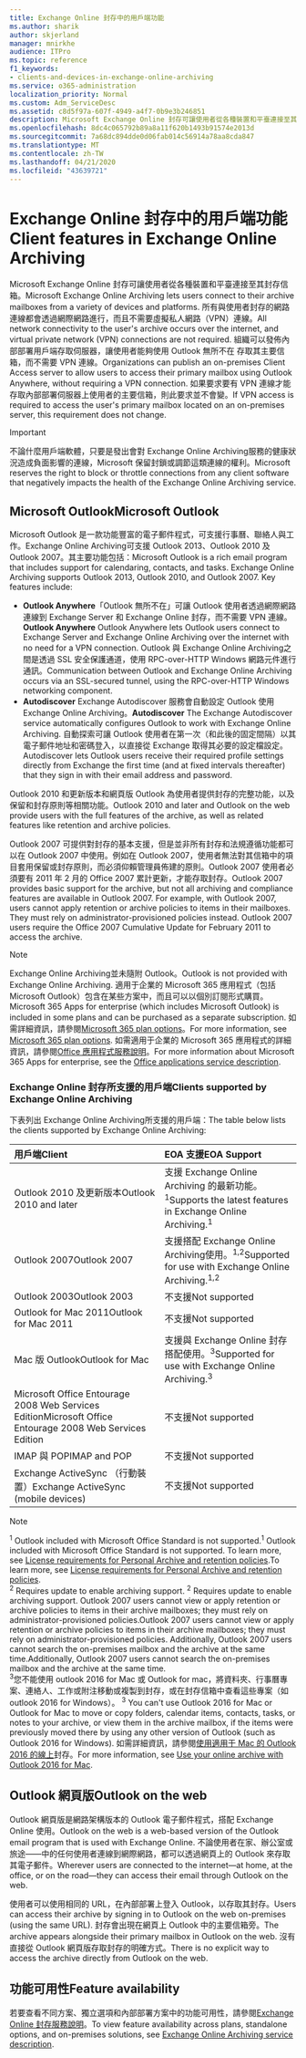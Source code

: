 ```yaml
---
title: Exchange Online 封存中的用戶端功能
ms.author: sharik
author: skjerland
manager: mnirkhe
audience: ITPro
ms.topic: reference
f1_keywords:
- clients-and-devices-in-exchange-online-archiving
ms.service: o365-administration
localization_priority: Normal
ms.custom: Adm_ServiceDesc
ms.assetid: c8d5f97a-607f-4949-a4f7-0b9e3b246851
description: Microsoft Exchange Online 封存可讓使用者從各種裝置和平臺連接至其封存信箱。 所有與使用者封存的網路連線都會透過網際網路進行，而且不需要虛擬私人網路（VPN）連線。 組織可以發佈內部部署用戶端存取伺服器，讓使用者能夠使用 Outlook 無所不在 存取其主要信箱，而不需要 VPN 連線。 如果要求要有 VPN 連線才能存取內部部署伺服器上使用者的主要信箱，則此要求並不會變。
ms.openlocfilehash: 8dc4c065792b89a8a11f620b1493b91574e2013d
ms.sourcegitcommit: 7a68dc894dde0d06fab014c56914a78aa8cda847
ms.translationtype: MT
ms.contentlocale: zh-TW
ms.lasthandoff: 04/21/2020
ms.locfileid: "43639721"
---
```

# <a name="client-features-in-exchange-online-archiving"></a><span data-ttu-id="73d21-106">Exchange Online 封存中的用戶端功能</span><span class="sxs-lookup"><span data-stu-id="73d21-106">Client features in Exchange Online Archiving</span></span>

<span data-ttu-id="73d21-107">Microsoft Exchange Online 封存可讓使用者從各種裝置和平臺連接至其封存信箱。</span><span class="sxs-lookup"><span data-stu-id="73d21-107">Microsoft Exchange Online Archiving lets users connect to their archive mailboxes from a variety of devices and platforms.</span></span> <span data-ttu-id="73d21-108">所有與使用者封存的網路連線都會透過網際網路進行，而且不需要虛擬私人網路（VPN）連線。</span><span class="sxs-lookup"><span data-stu-id="73d21-108">All network connectivity to the user's archive occurs over the internet, and virtual private network (VPN) connections are not required.</span></span> <span data-ttu-id="73d21-109">組織可以發佈內部部署用戶端存取伺服器，讓使用者能夠使用 Outlook 無所不在 存取其主要信箱，而不需要 VPN 連線。</span><span class="sxs-lookup"><span data-stu-id="73d21-109">Organizations can publish an on-premises Client Access server to allow users to access their primary mailbox using Outlook Anywhere, without requiring a VPN connection.</span></span> <span data-ttu-id="73d21-110">如果要求要有 VPN 連線才能存取內部部署伺服器上使用者的主要信箱，則此要求並不會變。</span><span class="sxs-lookup"><span data-stu-id="73d21-110">If VPN access is required to access the user's primary mailbox located on an on-premises server, this requirement does not change.</span></span>
  
> [!IMPORTANT]
> <span data-ttu-id="73d21-111">不論什麼用戶端軟體，只要是發出會對 Exchange Online Archiving服務的健康狀況造成負面影響的連線，Microsoft 保留封鎖或調節這類連線的權利。</span><span class="sxs-lookup"><span data-stu-id="73d21-111">Microsoft reserves the right to block or throttle connections from any client software that negatively impacts the health of the Exchange Online Archiving service.</span></span>
  
## <a name="microsoft-outlook"></a><span data-ttu-id="73d21-112">Microsoft Outlook</span><span class="sxs-lookup"><span data-stu-id="73d21-112">Microsoft Outlook</span></span>

<span data-ttu-id="73d21-p103">Microsoft Outlook 是一款功能豐富的電子郵件程式，可支援行事曆、聯絡人與工作。Exchange Online Archiving可支援 Outlook 2013、Outlook 2010 及 Outlook 2007。其主要功能包括：</span><span class="sxs-lookup"><span data-stu-id="73d21-p103">Microsoft Outlook is a rich email program that includes support for calendaring, contacts, and tasks. Exchange Online Archiving supports Outlook 2013, Outlook 2010, and Outlook 2007. Key features include:</span></span>
  
- <span data-ttu-id="73d21-116">**Outlook Anywhere**「Outlook 無所不在」可讓 Outlook 使用者透過網際網路連線到 Exchange Server 和 Exchange Online 封存，而不需要 VPN 連線。</span><span class="sxs-lookup"><span data-stu-id="73d21-116">**Outlook Anywhere** Outlook Anywhere lets Outlook users connect to Exchange Server and Exchange Online Archiving over the internet with no need for a VPN connection.</span></span> <span data-ttu-id="73d21-117">Outlook 與 Exchange Online Archiving之間是透過 SSL 安全保護通道，使用 RPC-over-HTTP Windows 網路元件進行通訊。</span><span class="sxs-lookup"><span data-stu-id="73d21-117">Communication between Outlook and Exchange Online Archiving occurs via an SSL-secured tunnel, using the RPC-over-HTTP Windows networking component.</span></span>    
- <span data-ttu-id="73d21-118">**Autodiscover** Exchange Autodiscover 服務會自動設定 Outlook 使用Exchange Online Archiving。</span><span class="sxs-lookup"><span data-stu-id="73d21-118">**Autodiscover** The Exchange Autodiscover service automatically configures Outlook to work with Exchange Online Archiving.</span></span> <span data-ttu-id="73d21-119">自動探索可讓 Outlook 使用者在第一次（和此後的固定間隔）以其電子郵件地址和密碼登入，以直接從 Exchange 取得其必要的設定檔設定。</span><span class="sxs-lookup"><span data-stu-id="73d21-119">Autodiscover lets Outlook users receive their required profile settings directly from Exchange the first time (and at fixed intervals thereafter) that they sign in with their email address and password.</span></span> 

<span data-ttu-id="73d21-120">Outlook 2010 和更新版本和網頁版 Outlook 為使用者提供封存的完整功能，以及保留和封存原則等相關功能。</span><span class="sxs-lookup"><span data-stu-id="73d21-120">Outlook 2010 and later and Outlook on the web provide users with the full features of the archive, as well as related features like retention and archive policies.</span></span>
  
<span data-ttu-id="73d21-p106">Outlook 2007 可提供對封存的基本支援，但是並非所有封存和法規遵循功能都可以在 Outlook 2007 中使用。例如在 Outlook 2007，使用者無法對其信箱中的項目套用保留或封存原則，而必須仰賴管理員佈建的原則。Outlook 2007 使用者必須要有 2011 年 2 月的 Office 2007 累計更新，才能存取封存。</span><span class="sxs-lookup"><span data-stu-id="73d21-p106">Outlook 2007 provides basic support for the archive, but not all archiving and compliance features are available in Outlook 2007. For example, with Outlook 2007, users cannot apply retention or archive policies to items in their mailboxes. They must rely on administrator-provisioned policies instead. Outlook 2007 users require the Office 2007 Cumulative Update for February 2011 to access the archive.</span></span>
  
> [!NOTE]
> <span data-ttu-id="73d21-125">Exchange Online Archiving並未隨附 Outlook。</span><span class="sxs-lookup"><span data-stu-id="73d21-125">Outlook is not provided with Exchange Online Archiving.</span></span> <span data-ttu-id="73d21-126">適用于企業的 Microsoft 365 應用程式（包括 Microsoft Outlook）包含在某些方案中，而且可以以個別訂閱形式購買。</span><span class="sxs-lookup"><span data-stu-id="73d21-126">Microsoft 365 Apps for enterprise (which includes Microsoft Outlook) is included in some plans and can be purchased as a separate subscription.</span></span> <span data-ttu-id="73d21-127">如需詳細資訊，請參閱[Microsoft 365 plan options](../office-365-platform-service-description/office-365-plan-options.md)。</span><span class="sxs-lookup"><span data-stu-id="73d21-127">For more information, see [Microsoft 365 plan options](../office-365-platform-service-description/office-365-plan-options.md).</span></span> <span data-ttu-id="73d21-128">如需適用于企業的 Microsoft 365 應用程式的詳細資訊，請參閱[Office 應用程式服務說明](../office-applications-service-description/office-applications-service-description.md)。</span><span class="sxs-lookup"><span data-stu-id="73d21-128">For more information about Microsoft 365 Apps for enterprise, see the [Office applications service description](../office-applications-service-description/office-applications-service-description.md).</span></span> 
  
### <a name="clients-supported-by-exchange-online-archiving"></a><span data-ttu-id="73d21-129">Exchange Online 封存所支援的用戶端</span><span class="sxs-lookup"><span data-stu-id="73d21-129">Clients supported by Exchange Online Archiving</span></span>

<span data-ttu-id="73d21-130">下表列出 Exchange Online Archiving所支援的用戶端：</span><span class="sxs-lookup"><span data-stu-id="73d21-130">The table below lists the clients supported by Exchange Online Archiving:</span></span>
  
|<span data-ttu-id="73d21-131">**用戶端**</span><span class="sxs-lookup"><span data-stu-id="73d21-131">**Client**</span></span>|<span data-ttu-id="73d21-132">**EOA 支援**</span><span class="sxs-lookup"><span data-stu-id="73d21-132">**EOA Support**</span></span>|
|:-----|:-----|
|<span data-ttu-id="73d21-133">Outlook 2010 及更新版本</span><span class="sxs-lookup"><span data-stu-id="73d21-133">Outlook 2010 and later</span></span>  <br/> |<span data-ttu-id="73d21-134">支援 Exchange Online Archiving 的最新功能。<sup>1</sup></span><span class="sxs-lookup"><span data-stu-id="73d21-134">Supports the latest features in Exchange Online Archiving.<sup>1</sup></span></span> <br/> |
|<span data-ttu-id="73d21-135">Outlook 2007</span><span class="sxs-lookup"><span data-stu-id="73d21-135">Outlook 2007</span></span>  <br/> |<span data-ttu-id="73d21-136">支援搭配 Exchange Online Archiving使用。<sup>1,2</sup></span><span class="sxs-lookup"><span data-stu-id="73d21-136">Supported for use with Exchange Online Archiving.<sup>1,2</sup></span></span> <br/> |
|<span data-ttu-id="73d21-137">Outlook 2003</span><span class="sxs-lookup"><span data-stu-id="73d21-137">Outlook 2003</span></span>  <br/> |<span data-ttu-id="73d21-138">不支援</span><span class="sxs-lookup"><span data-stu-id="73d21-138">Not supported</span></span>  <br/> |
|<span data-ttu-id="73d21-139">Outlook for Mac 2011</span><span class="sxs-lookup"><span data-stu-id="73d21-139">Outlook for Mac 2011</span></span>  <br/> |<span data-ttu-id="73d21-140">不支援</span><span class="sxs-lookup"><span data-stu-id="73d21-140">Not supported</span></span>  <br/> |
|<span data-ttu-id="73d21-141">Mac 版 Outlook</span><span class="sxs-lookup"><span data-stu-id="73d21-141">Outlook for Mac</span></span>  <br/> |<span data-ttu-id="73d21-142">支援與 Exchange Online 封存搭配使用。<sup>3</sup></span><span class="sxs-lookup"><span data-stu-id="73d21-142">Supported for use with Exchange Online Archiving.<sup>3</sup></span></span> <br/> |
|<span data-ttu-id="73d21-143">Microsoft Office Entourage 2008 Web Services Edition</span><span class="sxs-lookup"><span data-stu-id="73d21-143">Microsoft Office Entourage 2008 Web Services Edition</span></span>  <br/> |<span data-ttu-id="73d21-144">不支援</span><span class="sxs-lookup"><span data-stu-id="73d21-144">Not supported</span></span>  <br/> |
|<span data-ttu-id="73d21-145">IMAP 與 POP</span><span class="sxs-lookup"><span data-stu-id="73d21-145">IMAP and POP</span></span>  <br/> |<span data-ttu-id="73d21-146">不支援</span><span class="sxs-lookup"><span data-stu-id="73d21-146">Not supported</span></span>  <br/> |
|<span data-ttu-id="73d21-147">Exchange ActiveSync （行動裝置）</span><span class="sxs-lookup"><span data-stu-id="73d21-147">Exchange ActiveSync (mobile devices)</span></span>  <br/> |<span data-ttu-id="73d21-148">不支援</span><span class="sxs-lookup"><span data-stu-id="73d21-148">Not supported</span></span>  <br/> |
   
> [!NOTE]
> <span data-ttu-id="73d21-149"><sup>1</sup> Outlook included with Microsoft Office Standard is not supported.</span><span class="sxs-lookup"><span data-stu-id="73d21-149"><sup>1</sup> Outlook included with Microsoft Office Standard is not supported.</span></span> <span data-ttu-id="73d21-150">To learn more, see [License requirements for Personal Archive and retention policies](https://support.office.com/article/Outlook-license-requirements-for-Exchange-features-46B6B7C5-C3CA-43E5-8424-1E2807917C99).</span><span class="sxs-lookup"><span data-stu-id="73d21-150">To learn more, see [License requirements for Personal Archive and retention policies](https://support.office.com/article/Outlook-license-requirements-for-Exchange-features-46B6B7C5-C3CA-43E5-8424-1E2807917C99).</span></span> <br/><span data-ttu-id="73d21-151"> 
<sup>2</sup> Requires update to enable archiving support.</span><span class="sxs-lookup"><span data-stu-id="73d21-151"> 
<sup>2</sup> Requires update to enable archiving support.</span></span> <span data-ttu-id="73d21-152">Outlook 2007 users cannot view or apply retention or archive policies to items in their archive mailboxes; they must rely on administrator-provisioned policies.</span><span class="sxs-lookup"><span data-stu-id="73d21-152">Outlook 2007 users cannot view or apply retention or archive policies to items in their archive mailboxes; they must rely on administrator-provisioned policies.</span></span> <span data-ttu-id="73d21-153">Additionally, Outlook 2007 users cannot search the on-premises mailbox and the archive at the same time.</span><span class="sxs-lookup"><span data-stu-id="73d21-153">Additionally, Outlook 2007 users cannot search the on-premises mailbox and the archive at the same time.</span></span> <br/><span data-ttu-id="73d21-154"> 
<sup>3</sup>您不能使用 outlook 2016 for Mac 或 Outlook for mac，將資料夾、行事曆專案、連絡人、工作或附注移動或複製到封存，或在封存信箱中查看這些專案（如 outlook 2016 for Windows）。</span><span class="sxs-lookup"><span data-stu-id="73d21-154"> 
<sup>3</sup> You can't use Outlook 2016 for Mac or Outlook for Mac to move or copy folders, calendar items, contacts, tasks, or notes to your archive, or view them in the archive mailbox, if the items were previously moved there by using any other version of Outlook (such as Outlook 2016 for Windows).</span></span> <span data-ttu-id="73d21-155">如需詳細資訊，請參閱[使用適用于 Mac 的 Outlook 2016 的線上](https://support.office.com/article/Use-your-online-archive-with-Outlook-2016-for-Mac-45b8439c-2982-4b6b-9097-eed71dbfe238)封存。</span><span class="sxs-lookup"><span data-stu-id="73d21-155">For more information, see [Use your online archive with Outlook 2016 for Mac](https://support.office.com/article/Use-your-online-archive-with-Outlook-2016-for-Mac-45b8439c-2982-4b6b-9097-eed71dbfe238).</span></span> 

## <a name="outlook-on-the-web"></a><span data-ttu-id="73d21-156">Outlook 網頁版</span><span class="sxs-lookup"><span data-stu-id="73d21-156">Outlook on the web</span></span>

<span data-ttu-id="73d21-157">Outlook 網頁版是網路架構版本的 Outlook 電子郵件程式，搭配 Exchange Online 使用。</span><span class="sxs-lookup"><span data-stu-id="73d21-157">Outlook on the web is a web-based version of the Outlook email program that is used with Exchange Online.</span></span> <span data-ttu-id="73d21-158">不論使用者在家、辦公室或旅途&mdash;&mdash;中的任何使用者連線到網際網路，都可以透過網頁上的 Outlook 來存取其電子郵件。</span><span class="sxs-lookup"><span data-stu-id="73d21-158">Wherever users are connected to the internet&mdash;at home, at the office, or on the road&mdash;they can access their email through Outlook on the web.</span></span>
  
<span data-ttu-id="73d21-159">使用者可以使用相同的 URL，在內部部署上登入 Outlook，以存取其封存。</span><span class="sxs-lookup"><span data-stu-id="73d21-159">Users can access their archive by signing in to Outlook on the web on-premises (using the same URL).</span></span> <span data-ttu-id="73d21-160">封存會出現在網頁上 Outlook 中的主要信箱旁。</span><span class="sxs-lookup"><span data-stu-id="73d21-160">The archive appears alongside their primary mailbox in Outlook on the web.</span></span> <span data-ttu-id="73d21-161">沒有直接從 Outlook 網頁版存取封存的明確方式。</span><span class="sxs-lookup"><span data-stu-id="73d21-161">There is no explicit way to access the archive directly from Outlook on the web.</span></span>
  
## <a name="feature-availability"></a><span data-ttu-id="73d21-162">功能可用性</span><span class="sxs-lookup"><span data-stu-id="73d21-162">Feature availability</span></span>

<span data-ttu-id="73d21-163">若要查看不同方案、獨立選項和內部部署方案中的功能可用性，請參閱[Exchange Online 封存服務說明](exchange-online-archiving-service-description.md)。</span><span class="sxs-lookup"><span data-stu-id="73d21-163">To view feature availability across plans, standalone options, and on-premises solutions, see [Exchange Online Archiving service description](exchange-online-archiving-service-description.md).</span></span>